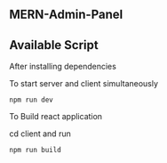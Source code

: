 ## MERN-Admin-Panel

## Available Script
After installing dependencies

To start server and client simultaneously

`npm run dev`

To Build react application

cd client and run

`npm run build`


